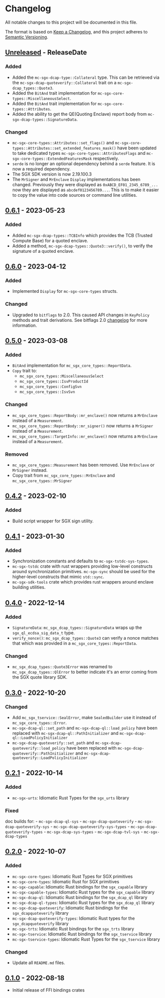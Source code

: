 # Changelog

All notable changes to this project will be documented in this file.

The format is based on [Keep a Changelog](https://keepachangelog.com/en/1.0.0/),
and this project adheres to [Semantic Versioning](https://semver.org/spec/v2.0.0.html).

<!-- next-header -->

## [Unreleased] - ReleaseDate

### Added

- Added the `mc-sgx-dcap-type::Collateral` type. This can be retrieved via the
  `mc-sgx-dcap-quoteverify::Collateral` trait on a `mc-sgx-dcap_types::Quote3`.
- Added the `BitAnd` trait implementation for `mc-sgx-core-types::MiscellaneousSelect`.
- Added the `BitAnd` trait implementation for `mc-sgx-core-types::Attributes`.
- Added the ability to get the QE(Quoting Enclave) report body from
  `mc-sgx-dcap-types::SignatureData`.
  
### Changed

- `mc-sgx-core-types::Attributes::set_flags()` and
  `mc-sgx-core-types::Attributes::set_extended_features_mask()` have been
  updated to take dedicated types `mc-sgx-core-types::AttributesFlags` and
  `mc-sgx-core-types::ExtendedFeaturesMask` respectively.
- `serde` is no longer an optional dependency behind a `serde` feature. It is
  now a required dependency.
- The SGX SDK version is now 2.19.100.3
- The `MrSigner` and `MrEnclave` `Display` implementations has been changed.
  Previously they were displayed as `0xABCD_EF01_2345_6789_...` now they are
  displayed as `abcdef0123456789...`. This is to make it easier to copy the
  value into code sources or command line utilities.

## [0.6.1] - 2023-05-23

### Added

- Added `mc-sgx-dcap-types::TCBInfo` which provides the TCB (Trusted Compute Base)
  for a quoted enclave.
- Added a method, `mc-sgx-dcap-types::Quote3::verify()`, to verify the signature
  of a quoted enclave.

## [0.6.0] - 2023-04-12

### Added

- Implemented `Display` for `mc-sgx-core-types` structs.

### Changed

- Upgraded to `bitflags` to 2.0. This caused API changes in `KeyPolicy` methods and trait derivations. See bitflags 2.0 [changelog](https://github.com/bitflags/bitflags/blob/main/CHANGELOG.md) for more information.

## [0.5.0] - 2023-03-08

### Added

- `BitAnd` implementation for `mc_sgx_core_types::ReportData`.
- `Copy` trait to:
  - `mc_sgx_core_types::MiscellaneousSelect`
  - `mc_sgx_core_types::IsvProductId`
  - `mc_sgx_core_types::ConfigSvn`
  - `mc_sgx_core_types::IsvSvn`

### Changed

- `mc_sgx_core_types::ReportBody::mr_enclave()` now returns a `MrEnclave`
  instead of a `Measurement`.
- `mc_sgx_core_types::ReportBody::mr_signer()` now returns a `MrSigner`
  instead of a `Measurement`.
- `mc_sgx_core_types::TargetInfo::mr_enclave()` now returns a `MrEnclave`
  instead of a `Measurement`.

### Removed

- `mc_sgx_core_types::Measurement` has been removed. Use `MrEnclave` or
  `MrSigner` instead.
- Copy trait from `mc_sgx_core_types::MrEnclave` and
  `mc_sgx_core_types::MrSigner`

## [0.4.2] - 2023-02-10

### Added

- Build script wrapper for SGX sign utility.

## [0.4.1] - 2023-01-30

### Added

- Synchronization constants and defaults to `mc-sgx-tstdc-sys-types`.
- `mc-sgx-tstdc` crate with rust wrappers providing low-level constructs
  around synchronization primitives. `mc-sgx-sync` should be used for the
  higher-level constructs that mimic `std::sync`.
- `mc-sgx-sdk-tools` crate which provides rust wrappers around enclave building
  utilities.

## [0.4.0] - 2022-12-14

### Added

- `SignatureData`: `mc_sgx_dcap_types::SignatureData` wraps up
  the `sgx_ql_ecdsa_sig_data_t` type.
- `verify_nonce()`: `mc_sgx_dcap_types::Quote3` can verify a nonce matches that
  which was provided in a `mc_sgx_core_types::ReportData`.

### Changed

- `mc_sgx_dcap_types::Quote3Error` was renamed to `mc_sgx_dcap_types::QlError`
  to better indicate it's an error coming from the SGX quote library SDK.

## [0.3.0] - 2022-10-20

### Changed

- Add `mc_sgx_tservice::SealError`, make `SealedBuilder` use it instead of
  `mc_sgx_core_types::Error`.
- `mc-sgx-dcap-ql::set_path` and `mc-sgx-dcap-ql::load_policy` have been
  replaced with `mc-sgx-dcap-ql::PathInitializer` and
  `mc-sgx-dcap-ql::LoadPolicyInitializer`
- `mc-sgx-dcap-quoteverify::set_path` and
  `mc-sgx-dcap-quoteverify::load_policy` have been replaced
  with `mc-sgx-dcap-quoteverify::PathInitializer` and
  `mc-sgx-dcap-quoteverify::LoadPolicyInitializer`
  
## [0.2.1] - 2022-10-14

### Added

- `mc-sgx-urts`: Idiomatic Rust Types for the `sgx_urts` library

### Fixed

doc builds for:
    - `mc-sgx-dcap-ql-sys`
    - `mc-sgx-dcap-quoteverify`
    - `mc-sgx-dcap-quoteverify-sys`
    - `mc-sgx-dcap-quoteverify-sys-types`
    - `mc-sgx-dcap-quoteverify-types`
    - `mc-sgx-dcap-sys-types`
    - `mc-sgx-dcap-tvl-sys`
    - `mc-sgx-dcap-types`

## [0.2.0] - 2022-10-07

### Added

- `mc-sgx-core-types`: Idiomatic Rust Types for SGX primitives
- `mc-sgx-core-types`: Idiomatic Rust for SGX primitives
- `mc-sgx-capable`: Idiomatic Rust bindings for the `sgx_capable` library
- `mc-sgx-capable-types`: Idiomatic Rust types for the `sgx_capable` library
- `mc-sgx-dcap-ql`: Idiomatic Rust bindings for the `sgx_dcap_ql` library
- `mc-sgx-dcap-ql-types`: Idiomatic Rust types for the `sgx_dcap_ql` library
- `mc-sgx-dcap-quoteverify`: Idiomatic Rust bindings for the `sgx_dcapquoteverify` library
- `mc-sgx-dcap-quoteverify-types`: Idiomatic Rust types for the `sgx_dcapquoteverify` library
- `mc-sgx-trts`: Idiomatic Rust bindings for the `sgx_trts` library
- `mc-sgx-tservice`: Idiomatic Rust bindings for the `sgx_tservice` library
- `mc-sgx-tservice-types`: Idiomatic Rust Types for the `sgx_tservice` library

### Changed

- Update all `README.md` files.

## [0.1.0] - 2022-08-18

- Initial release of FFI bindings crates

<!-- next-url -->
[Unreleased]: https://github.com/mobilecoinfoundation/sgx/compare/v0.6.1...HEAD
[0.6.1]: https://github.com/mobilecoinfoundation/sgx/compare/v0.6.0...v0.6.1
[0.6.0]: https://github.com/mobilecoinfoundation/sgx/compare/v0.5.0...v0.6.0
[0.5.0]: https://github.com/mobilecoinfoundation/sgx/compare/v0.4.2...v0.5.0
[0.4.2]: https://github.com/mobilecoinfoundation/sgx/compare/v0.4.1...v0.4.2
[0.4.1]: https://github.com/mobilecoinfoundation/sgx/compare/v0.4.0...v0.4.1
[0.4.0]: https://github.com/mobilecoinfoundation/sgx/compare/v0.3.0...v0.4.0
[0.3.0]: https://github.com/mobilecoinfoundation/sgx/compare/v0.2.1...v0.3.0
[0.2.1]: https://github.com/mobilecoinfoundation/sgx/compare/v0.2.0...v0.2.1
[0.2.0]: https://github.com/mobilecoinfoundation/sgx/compare/v0.1.0...v0.2.0
[0.1.0]: https://github.com/mobilecoinfoundation/sgx/compare/v0.1.0
